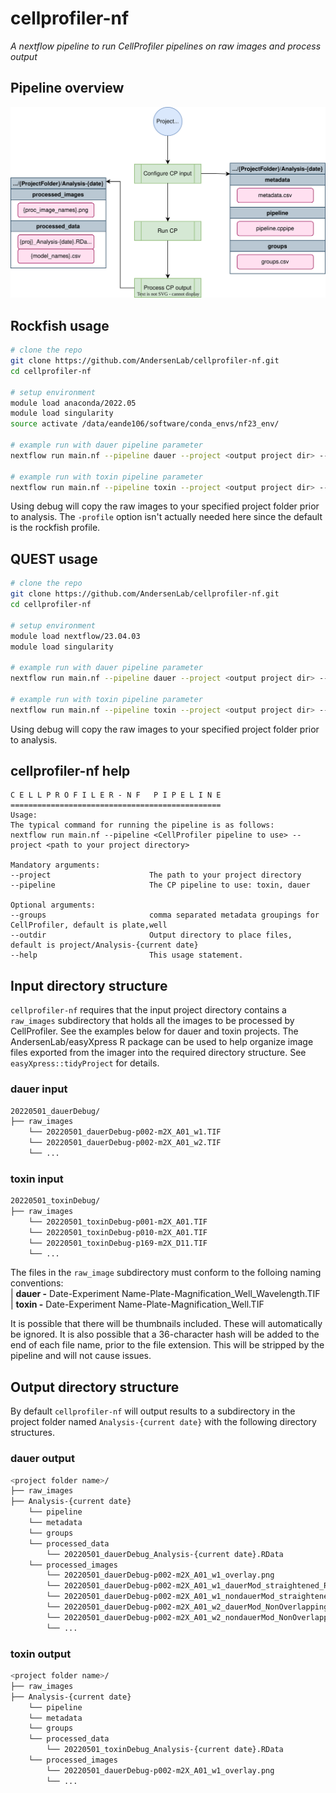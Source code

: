 # cellprofiler-nf
*A nextflow pipeline to run CellProfiler pipelines on raw images and process output*

## Pipeline overview
![](img/cellprofiler-nf.drawio.svg)

## Rockfish usage
```bash
# clone the repo
git clone https://github.com/AndersenLab/cellprofiler-nf.git
cd cellprofiler-nf

# setup environment
module load anaconda/2022.05
module load singularity
source activate /data/eande106/software/conda_envs/nf23_env/

# example run with dauer pipeline parameter
nextflow run main.nf --pipeline dauer --project <output project dir> --debug -profile rockfish

# example run with toxin pipeline parameter
nextflow run main.nf --pipeline toxin --project <output project dir> --debug -profile rockfish
```

Using debug will copy the raw images to your specified project folder prior to analysis. The `-profile` option isn't actually needed here since the default is the rockfish profile.

## QUEST usage
```bash
# clone the repo
git clone https://github.com/AndersenLab/cellprofiler-nf.git
cd cellprofiler-nf

# setup environment
module load nextflow/23.04.03
module load singularity

# example run with dauer pipeline parameter
nextflow run main.nf --pipeline dauer --project <output project dir> --debug -profile quest

# example run with toxin pipeline parameter
nextflow run main.nf --pipeline toxin --project <output project dir> --debug -profile quest
```

Using debug will copy the raw images to your specified project folder prior to analysis.

## cellprofiler-nf help
```
C E L L P R O F I L E R - N F   P I P E L I N E
===============================================
Usage:
The typical command for running the pipeline is as follows:
nextflow run main.nf --pipeline <CellProfiler pipeline to use> --project <path to your project directory>

Mandatory arguments:
--project                      The path to your project directory
--pipeline                     The CP pipeline to use: toxin, dauer

Optional arguments:
--groups                       comma separated metadata groupings for CellProfiler, default is plate,well
--outdir                       Output directory to place files, default is project/Analysis-{current date}
--help                         This usage statement.
```

## Input directory structure
`cellprofiler-nf` requires that the input project directory contains a `raw_images` subdirectory that holds all the images to be processed by CellProfiler. See the examples below for dauer and toxin projects. The AndersenLab/easyXpress R package can be used to help organize image files exported from the imager into the required directory structure. See `easyXpress::tidyProject` for details. 
### dauer input
```bash
20220501_dauerDebug/
├── raw_images
    └── 20220501_dauerDebug-p002-m2X_A01_w1.TIF
    └── 20220501_dauerDebug-p002-m2X_A01_w2.TIF
    └── ...
``` 
### toxin input
```bash
20220501_toxinDebug/
├── raw_images
    └── 20220501_toxinDebug-p001-m2X_A01.TIF
    └── 20220501_toxinDebug-p010-m2X_A01.TIF
    └── 20220501_toxinDebug-p169-m2X_D11.TIF
    └── ...
``` 
The files in the `raw_image` subdirectory must conform to the folloing naming conventions:\
|   **dauer -** Date-Experiment Name-Plate-Magnification_Well_Wavelength.TIF\
|   **toxin -** Date-Experiment Name-Plate-Magnification_Well.TIF

It is possible that there will be thumbnails included. These will automatically be ignored. It is also possible that a 36-character hash will be added to the end of each file name, prior to the file extension. This will be stripped by the pipeline and will not cause issues.

## Output directory structure
By default `cellprofiler-nf` will output results to a subdirectory in the project folder named `Analysis-{current date}` with the following directory structures.

### dauer output
```bash
<project folder name>/
├── raw_images
├── Analysis-{current date}
    └── pipeline
    └── metadata
    └── groups
    └── processed_data
        └── 20220501_dauerDebug_Analysis-{current date}.RData
    └── processed_images
        └── 20220501_dauerDebug-p002-m2X_A01_w1_overlay.png
        └── 20220501_dauerDebug-p002-m2X_A01_w1_dauerMod_straightened_RFP.png
        └── 20220501_dauerDebug-p002-m2X_A01_w1_nondauerMod_straightened_RFP.png
        └── 20220501_dauerDebug-p002-m2X_A01_w2_dauerMod_NonOverlappingWorms_RFP_mask.png
        └── 20220501_dauerDebug-p002-m2X_A01_w2_nondauerMod_NonOverlappingWorms_RFP_mask.png
        └── ...
```

### toxin output
```bash
<project folder name>/
├── raw_images
├── Analysis-{current date}
    └── pipeline
    └── metadata
    └── groups
    └── processed_data
        └── 20220501_toxinDebug_Analysis-{current date}.RData
    └── processed_images
        └── 20220501_dauerDebug-p002-m2X_A01_w1_overlay.png
        └── ...
```
